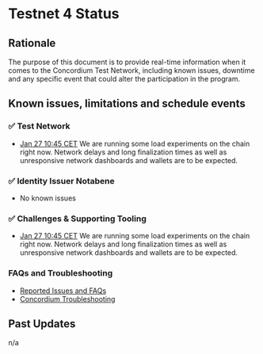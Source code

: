 # Testnet 4 Status

## Rationale

The purpose of this document is to provide real-time information when it comes to the Concordium Test Network, including known issues, downtime and any specific event that could alter the participation in the program.

## Known issues, limitations and schedule events

### ✅ Test Network

* [Jan 27 10:45 CET](https://discord.com/channels/667378330923696158/687313907500449849/803924019606716457) We are running some load experiments on the chain right now. Network delays and long finalization times as well as unresponsive network dashboards and wallets are to be expected.

[//]: # (* No known issues)
[//]: # (* No limitations)
[//]: # (* No scheduled downtime)

### ✅ Identity Issuer Notabene

  * No known issues

### ✅ Challenges & Supporting Tooling

* [Jan 27 10:45 CET](https://discord.com/channels/667378330923696158/687313907500449849/803924019606716457) We are running some load experiments on the chain right now. Network delays and long finalization times as well as unresponsive network dashboards and wallets are to be expected.

[//]: # (* No known issues)

### FAQs and Troubleshooting

* [Reported Issues and FAQs](https://github.com/Concordium/Testnet4-Challenges/projects/1)
* [Concordium Troubleshooting](https://developers.concordium.com/en/testnet4/testnet/see-also/troubleshooting.html)

## Past Updates

n/a
